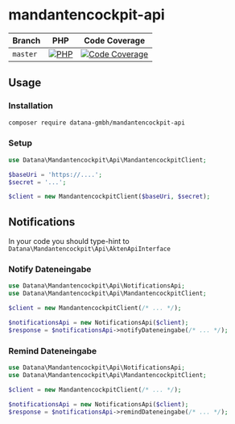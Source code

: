 # mandantencockpit-api

| Branch    | PHP                                         | Code Coverage                                        |
|-----------|---------------------------------------------|------------------------------------------------------|
| `master`  | [![PHP][build-status-master-php]][actions]  | [![Code Coverage][coverage-status-master]][codecov]  |

## Usage

### Installation

```bash
composer require datana-gmbh/mandantencockpit-api
```

### Setup

```php
use Datana\Mandantencockpit\Api\MandantencockpitClient;

$baseUri = 'https://....';
$secret = '...';

$client = new MandantencockpitClient($baseUri, $secret);
```

## Notifications

In your code you should type-hint to `Datana\Mandantencockpit\Api\AktenApiInterface`

### Notify Dateneingabe

```php
use Datana\Mandantencockpit\Api\NotificationsApi;
use Datana\Mandantencockpit\Api\MandantencockpitClient;

$client = new MandantencockpitClient(/* ... */);

$notificationsApi = new NotificationsApi($client);
$response = $notificationsApi->notifyDateneingabe(/* ... */);
```

### Remind Dateneingabe

```php
use Datana\Mandantencockpit\Api\NotificationsApi;
use Datana\Mandantencockpit\Api\MandantencockpitClient;

$client = new MandantencockpitClient(/* ... */);

$notificationsApi = new NotificationsApi($client);
$response = $notificationsApi->remindDateneingabe(/* ... */);
```

[build-status-master-php]: https://github.com/datana-gmbh/mandantencockpit-api/workflows/PHP/badge.svg?branch=master
[coverage-status-master]: https://codecov.io/gh/datana-gmbh/mandantencockpit-api/branch/master/graph/badge.svg

[actions]: https://github.com/datana-gmbh/mandantencockpit-api/actions
[codecov]: https://codecov.io/gh/datana-gmbh/mandantencockpit-api
